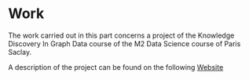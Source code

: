 # Work 
The work carried out in this part concerns a project of the Knowledge Discovery In Graph Data course of the M2 Data Science course of Paris Saclay.

A description of the project can be found on the following [Website](https://www.lri.fr/~sais/M2DS/projects/)
